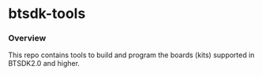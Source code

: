 # btsdk-tools

### Overview

This repo contains tools to build and program the boards (kits) supported in BTSDK2.0 and higher.
